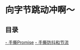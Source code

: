 # 向字节跳动冲啊～

## 目录  

[- 手撕Promise](https://github.com/961998264/study/tree/master/promise)
[- 手撕防抖和节流](https://github.com/961998264/study/tree/debounce_throttle/debounce%26throttle)